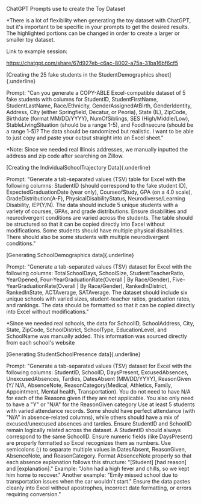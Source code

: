 ChatGPT Prompts use to create the Toy Dataset

\*There is a lot of flexibility when generating the toy dataset with
ChatGPT, but it\'s important to be specific in your prompts to get the
desired results. The highlighted portions can be changed in order to
create a larger or smaller toy dataset.

Link to example session:

<https://chatgpt.com/share/67d927eb-c6ac-8002-a75a-31ba16bf6cf5>

[Creating the 25 fake students in the StudentDemographics
sheet]{.underline}

Prompt: "Can you generate a COPY-ABLE Excel-compatible dataset of 5 fake
students with columns for StudentID, StudentFirstName, StudentLastName,
Race/Ethnicity, GenderAssignedAtBirth, GenderIdentity, Address, City
(either Springfield, Decatur, or Peoria), State (IL), ZipCode, Birthdate
(format MM/DD/YYYY), NumOfSiblings, SES (High/Middle/Low),
StableLivingSituation (should be a range 1-5), and FoodInsecure (should
be a range 1-5)? The data should be randomized but realistic. I want to
be able to just copy and paste your output straight into an Excel
sheet."

\*Note: Since we needed real Illinois addresses, we manually inputted
the address and zip code after searching on Zillow.

[Creating the IndividualSchoolTrajectory Data]{.underline}

Prompt: "Generate a tab-separated values (TSV) table for Excel with the
following columns: StudentID (should correspond to the fake student ID),
ExpectedGraduationDate (year only), CourseofStudy, GPA (on a 4.0 scale),
GradeDistribution(A-F), PhysicalDisabilityStatus, Neurodiverse/Learning
Disability, IEP(Y/N). The data should include 5 unique students with a
variety of courses, GPAs, and grade distributions. Ensure disabilities
and neurodivergent conditions are varied across the students. The table
should be structured so that it can be copied directly into Excel
without modifications. Some students should have multiple physical
disabilities. There should also be some students with multiple
neurodivergent conditions."

[Generating SchoolDemographics data]{.underline}

Prompt: "Generate a tab-separated values (TSV) dataset for Excel with
the following columns: TotalSchoolDays, SchoolSize,
Student:TeacherRatio, YearOpened, Four-YearGraduationRate(Overall \| By
Race/Gender), Five-YearGraduationRate(Overall \| By Race/Gender),
RankedInDistrict, RankedInState, ACTAverage, SATAverage. The dataset
should include six unique schools with varied sizes, student-teacher
ratios, graduation rates, and rankings. The data should be formatted so
that it can be copied directly into Excel without modifications."

\*Since we needed real schools, the data for SchoolID, SchoolAddress,
City, State, ZipCode, SchoolDistrict, SchoolType, EducationLevel, and
SchoolName was manually added. This information was sourced directly
from each school\'s website

[Generating StudentSchoolPresence data]{.underline}

Prompt: "Generate a tab-separated values (TSV) dataset for Excel with
the following columns: StudentID, SchoolID, DaysPresent,
ExcusedAbsences, UnexcusedAbsences, Tardies, DatesAbsent (MM/DD/YYYY),
ReasonGiven (Y/ N/A, AbsenceNote, ReasonCategory(Medical, Athletics,
Family, Appointment, Mental health, Transportation). You do not need to
have N/A for each of the Reasons given if they are not applicable. You
also only need to have a \"Y\" or \"N/A\" for the ReasonGiven category
Use at least 5 students with varied attendance records. Some should have
perfect attendance (with \"N/A\" in absence-related columns), while
others should have a mix of excused/unexcused absences and tardies.
Ensure StudentID and SchoolID remain logically related across the
dataset. A StudentID should always correspond to the same SchoolID.
Ensure numeric fields (like DaysPresent) are properly formatted so Excel
recognizes them as numbers. Use semicolons (;) to separate multiple
values in DatesAbsent, ReasonGiven, AbsenceNote, and ReasonCategory.
Format AbsenceNote properly so that each absence explanation follows
this structure: \"\[Student\] \[had reason\] and \[explanation\].\"
Example: \"John had a high fever and chills, so we kept him home to
recover.\" Another example: \"Emily missed school due to transportation
issues when the car wouldn't start.\" Ensure the data pastes cleanly
into Excel without apostrophes, incorrect date formatting, or errors
requiring conversion.\"

